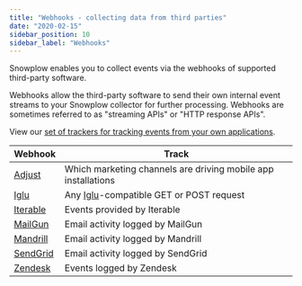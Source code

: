 ```yaml
---
title: "Webhooks - collecting data from third parties"
date: "2020-02-15"
sidebar_position: 10
sidebar_label: "Webhooks"
---
```


Snowplow enables you to collect events via the webhooks of supported third-party software.

Webhooks allow the third-party software to send their own internal event streams to your Snowplow collector for further processing. Webhooks are sometimes referred to as "streaming APIs" or "HTTP response APIs".

View our [set of trackers for tracking events from your own applications](/docs/sources/trackers/index.md).

| Webhook                                                  | Track                                                                        |
| -------------------------------------------------------- | ---------------------------------------------------------------------------- |
| [Adjust](/docs/sources/webhooks/adjust-webhook/index.md) | Which marketing channels are driving mobile app installations                |
| [Iglu](/docs/sources/webhooks/iglu-webhook/index.md)     | Any [Iglu](/docs/api-reference/iglu/index.md)-compatible GET or POST request |
| [Iterable](/docs/sources/webhooks/iterable/index.md)     | Events provided by Iterable                                                  |
| [MailGun](/docs/sources/webhooks/mailgun/index.md)       | Email activity logged by MailGun                                             |
| [Mandrill](/docs/sources/webhooks/mandrill/index.md)     | Email activity logged by Mandrill                                            |
| [SendGrid](/docs/sources/webhooks/sendgrid/index.md)     | Email activity logged by SendGrid                                            |
| [Zendesk](/docs/sources/webhooks/zendesk/index.md)       | Events logged by Zendesk                                                     |
